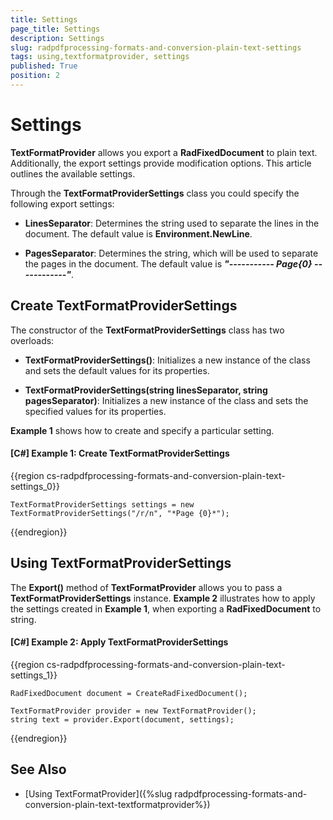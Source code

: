 ```yaml
---
title: Settings
page_title: Settings
description: Settings
slug: radpdfprocessing-formats-and-conversion-plain-text-settings
tags: using,textformatprovider, settings
published: True
position: 2
---
```



# Settings

__TextFormatProvider__ allows you export a __RadFixedDocument__ to plain text. Additionally, the export settings provide modification options. This article outlines the available settings.

Through the __TextFormatProviderSettings__ class you could specify the following export settings:

* **LinesSeparator**: Determines the string used to separate the lines in the document. The default value is __Environment.NewLine__.


* **PagesSeparator**: Determines the string, which will be used to separate the pages in the document. The default value is __*"----------- Page{0} ------------"*__.


## Create TextFormatProviderSettings

The constructor of the **TextFormatProviderSettings** class has two overloads:

* **TextFormatProviderSettings()**: Initializes a new instance of the class and sets the default values for its properties.

* **TextFormatProviderSettings(string linesSeparator, string pagesSeparator)**: Initializes a new instance of the class and sets the specified values for its properties.

**Example 1** shows how to create and specify a particular setting.

#### **[C#] Example 1: Create TextFormatProviderSettings**
{{region cs-radpdfprocessing-formats-and-conversion-plain-text-settings_0}}
	           
	TextFormatProviderSettings settings = new TextFormatProviderSettings("/r/n", "*Page {0}*");
{{endregion}}


## Using TextFormatProviderSettings

The __Export()__ method of **TextFormatProvider** allows you to pass a **TextFormatProviderSettings** instance. **Example 2** illustrates how to apply the settings created in **Example 1**, when exporting a **RadFixedDocument** to string.


#### **[C#] Example 2: Apply TextFormatProviderSettings**

{{region cs-radpdfprocessing-formats-and-conversion-plain-text-settings_1}}
	           
	RadFixedDocument document = CreateRadFixedDocument();
	
	TextFormatProvider provider = new TextFormatProvider();
	string text = provider.Export(document, settings);
{{endregion}}


## See Also

* [Using TextFormatProvider]({%slug radpdfprocessing-formats-and-conversion-plain-text-textformatprovider%})
